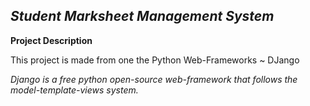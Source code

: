 *Student Marksheet Management System*
---

**Project Description**

This project is made from one the Python Web-Frameworks ~ DJango

*Django is a free python open-source web-framework that follows the model-template-views system.*

